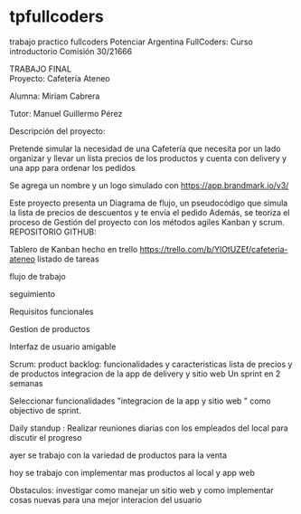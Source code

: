 # tpfullcoders
trabajo practico fullcoders
Potenciar Argentina
FullCoders: Curso introductorio
Comisión 30/21666

TRABAJO FINAL     
Proyecto: Cafetería Ateneo

Alumna: Miriam Cabrera

Tutor: Manuel Guillermo Pérez

Descripción del proyecto:

Pretende simular la necesidad de una Cafetería que necesita por un lado organizar y llevar un lista precios de los productos y cuenta con delivery y una app para ordenar los pedidos 

Se agrega un nombre y un logo simulado con https://app.brandmark.io/v3/
 
Este proyecto presenta un Diagrama de flujo, un pseudocódigo que simula la lista de precios de descuentos y te envía el pedido Además, se teoriza el proceso de Gestión del proyecto con los métodos agiles Kanban y scrum.
  REPOSITORIO GITHUB: 

 Tablero de Kanban hecho en trello https://trello.com/b/YlOtUZEf/cafeteria-ateneo
listado de tareas 

flujo de trabajo 

seguimiento 

Requisitos funcionales 

Gestion de productos 

Interfaz de usuario amigable 

Scrum:
product backlog: funcionalidades y caracteristicas 
lista de precios y de productos integracion de la app de delivery y sitio web
Un sprint en 2 semanas

Seleccionar funcionalidades "integracion de la app y sitio web " como objectivo de sprint.

Daily standup : Realizar reuniones diarias con los empleados del local para discutir el progreso 

ayer se trabajo con la variedad de productos para la venta 

hoy se trabajo con implementar mas productos al local y app web 

Obstaculos: investigar como manejar un sitio web y como implementar cosas nuevas para una mejor interacion del usuario 
